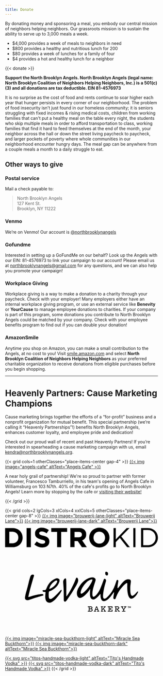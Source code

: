 ```yaml
---
title: Donate
---
```


By donating money and sponsoring a meal, you embody our central mission of neighbors helping neighbors. Our grassroots mission is to sustain the ability to serve up to 3,000 meals a week. 

* $4,000 provides a week of meals to neighbors in need
* $800 provides a healthy and nutritious lunch for 200
* $80 provides a week of lunches for a family of four
* $4 provides a hot and healthy lunch for a neighbor

{{< donate >}}

**Support the North Brooklyn Angels. North Brooklyn Angels (legal name: North Brooklyn Coalition of Neighbors Helping Neighbors, Inc.) is a 501(c)(3) and all donations are tax deductible. EIN 81-4576973​**

It is no surprise as the cost of food and rents continue to soar higher each year that hunger persists in every corner of our neighborhood. The problem of food insecurity isn't just found in our homeless community; it is seniors struggling with fixed incomes & rising medical costs, children from working families that can't put a healthy meal on the table every night, the students who skip multiple meals in order to afford transportation to class, working families that find it hard to feed themselves at the end of the month, your neighbor across the hall or down the street living paycheck to paycheck, and larger pockets of poverty where whole communities in our neighborhood encounter hungry days. The meal gap can be anywhere from a couple meals a month to a daily struggle to eat.

## Other ways to give
 
### Postal service

Mail a check payable to:

> North Brooklyn Angels  
> 127 Kent St.  
> Brooklyn, NY 11222

### Venmo

We’re on Venmo! Our account is [@northbrooklynangels](https://venmo.com/northbrooklynangels)

### Gofundme

Interested in setting up a GoFundMe on our behalf? Look up the Angels with our EIN: 81-4576973​ to link your campaign to our account! Please email us at [northbrooklynangels@gmail.com](mailto:northbrooklynangels@gmail.com) for any questions, and we can also help you promote your campaign!

### Workplace Giving
Workplace giving is a way to make a donation to a charity through your paycheck. Check with your employer! Many employers either have an internal workplace giving program, or use an external service like **Benevity** or **YourCause** to manage employee donations to charities. If your company is part of this program, some donations you contribute to North Brooklyn Angels could be matched by your company. Check with your employee benefits program to find out if you can double your donation! 
 
### AmazonSmile 
Anytime you shop on Amazon, you can make a small contribution to the Angels, at no cost to you! Visit [smile.amazon.com](https://smile.amazon.com) and select **North Brooklyn Coalition of Neighbors Helping Neighbors** as your preferred charitable organization to receive donations from eligible purchases before you begin shopping.

---

# Heavenly Partners: Cause Marketing Champions

Cause marketing brings together the efforts of a “for-profit” business and a nonprofit organization for mutual benefit. This special partnership (we’re calling it “Heavenly Partnerships”!) benefits North Brooklyn Angels, enhances customer loyalty, and employee pride and dedication!

Check out our proud wall of recent and past Heavenly Partners! If you’re interested in spearheading a cause marketing campaign with us, email [kendra@northbrooklynangels.org](mailto:kendra@northbrooklynangels.org).

{{< grid cols=1 otherClasses="place-items-center gap-4" >}}
<a href="https://www.yourdailymiracle.com/angels-cafe" class="max-w-sm w-60">{{< img image="angels-cafe" altText="Angels Cafe" >}}</a>
<p class="max-w-xl">A near holy grail of partnership! We're so proud to partner with former volunteer, Francesco Tamburriello, in his team's opening of Angels Cafe in Williamsburg on 103 N7th. 40% of the cafe's profits go to North Brooklyn Angels! Learn more by stopping by the cafe or <a href="https://www.yourdailymiracle.com/angels-cafe">visiting their website!</a></p>
{{< /grid >}}

{{< grid cols=2 lgCols=3 xlCols=4 xxlCols=5 otherClasses="place-items-center gap-8" >}}
<a href="https://www.brouwerijlanenyc.com/" class="dark:hidden">{{< img image="brouwerij-lane-light" altText="Brouwerij Lane">}}</a>
<a href="https://www.brouwerijlanenyc.com/" class="hidden dark:block">{{< img image="brouwerij-lane-dark" altText="Brouwerij Lane">}}</a>

<a href="https://distrokid.com/"><svg version="1.0" xmlns="http://www.w3.org/2000/svg" x="0" y="0" viewbox="0 0 128.1 16.5" width="100%" height="auto" xml:space="preserve" class="fill-current" preserveAspectRatio="xMidYMid meet"><title>DistroKid</title><g><path d="M0 .3h6.2c5 0 8.5 3.4 8.5 8 0 4.5-3.4 8-8.5 8H0V.3zm3.5 3.2V13h2.7c3 0 4.9-2 4.9-4.8 0-2.9-2-4.8-4.9-4.8H3.5zM18 .3h3.6v16H18V.3zM24.5 14l2-2.5c1.5 1.1 3 1.9 4.8 1.9 1.5 0 2.3-.6 2.3-1.5 0-1-.5-1.4-3.2-2-3.2-1-5.3-1.8-5.3-5 0-3 2.3-4.9 5.6-4.9 2.3 0 4.3.8 6 2l-1.9 2.7c-1.4-1-2.8-1.5-4.1-1.5s-2.1.6-2.1 1.3c0 1.1.7 1.5 3.4 2.2 3.3.8 5.1 2 5.1 4.8 0 3.2-2.4 5-5.9 5-2.4 0-4.8-.8-6.7-2.6z"/></g><path d="M43.6 3.5h-4.9V.3H52v3.2h-5v12.8h-3.4V3.5zM54.7.3H62c2 0 3.6.5 4.6 1.6A5 5 0 0 1 68 5.6a5 5 0 0 1-3.4 5l3.9 5.7h-4.1l-3.5-5.1h-2.7v5h-3.5V.3zm7 7.7c1.8 0 2.7-.9 2.7-2.2 0-1.6-1-2.3-2.7-2.3h-3.5V8h3.5zM70.5 8.3C70.5 3.7 74 0 79 0c5 0 8.5 3.7 8.5 8.2 0 4.6-3.6 8.3-8.6 8.3-4.9 0-8.4-3.6-8.4-8.2zm13.3 0c0-2.8-2-5-4.9-5-2.8 0-4.8 2.2-4.8 5 0 2.7 2 5 4.9 5s4.8-2.2 4.8-5z"/><g><path d="M91 .3h1.8v9.5l9.1-9.5h2.4l-6.9 7 7.2 9h-2.3l-6.1-7.8-3.4 3.5v4.3h-1.9V.3zM107.5.3h1.8v16h-1.8V.3zM114 .3h5.6c5 0 8.5 3.4 8.5 8 0 4.5-3.5 8-8.5 8H114V.3zm1.8 1.6v12.7h3.8c4 0 6.6-2.7 6.6-6.3 0-3.6-2.6-6.4-6.6-6.4h-3.8z"/></g></svg></a>

<a href="https://levainbakery.com/"><svg version="1.1" xmlns="http://www.w3.org/2000/svg" x="0" y="0" viewBox="0 0 778.5 404.8" width="100%" height="auto" class="fill-current" xml:space="preserve" enable-background="new 0 0 778.5 404.8" preserveAspectRatio="xMidYMid meet"><title>Levain Bakery</title><path d="M430.1 300.2h5.1c4.8 0 6.8-1.6 6.8-4.3 0-2.7-2.1-4.3-6.8-4.3h-5.1v8.6zm10.8-15.8c0-2.4-1.9-3.8-6.2-3.8h-4.6v7.7h4.6c4.3 0 6.2-1.4 6.2-3.9m5 11.5c0 5.1-3.6 7.7-10.6 7.7h-13.9v-3.4h3.6l1.4-1.4v-16.7l-1.4-1.4h-3.6v-3.4h13.4c6.5 0 9.9 2.5 9.9 7.2 0 2.5-1.5 4.6-4.5 5.3 3.1.2 5.7 3.2 5.7 6.1m20.1-14.8 3.8 10.4h-7.6l3.8-10.4zm-2-3.8-8.7 23h-2.9v3.4h11v-3.4h-2.6l-1.4-1.2 1.5-4.3h10l1.6 4.3-1.4 1.2h-2.6v3.4h11.3v-3.4H477l-8.7-23H464zm48.6 0v3.4h-2.5l-7.5 7.6 8.7 12h2.5v3.4h-11.3v-3.4h2.2l1.3-1.2-6.1-8.2-4.9 4.9v3l1.4 1.4h2.3v3.4H488v-3.4h2.3l1.4-1.4v-16.7l-1.4-1.4H488v-3.4h10.9v3.4h-2.3l-1.4 1.4v9.6l9.7-9.8-1.4-1.2h-1.4v-3.4h10.5zm34.3 0v9.8h-3.5v-5l-1.4-1.4h-10.3v8h3.8l1.4-1.4v-2.8h3V296h-3v-2.8l-1.4-1.4h-3.8v8.5h10.5l1.4-1.4V294h3.5v9.6H523v-3.4h3.6l1.4-1.4v-16.7l-1.4-1.4H523v-3.4h23.9zm18.9 11.5h5c4.8 0 6.7-1.5 6.7-4.1 0-2.6-1.9-4.1-6.7-4.1h-5v8.2zm-7.1 14.8v-3.4h2.1l1.4-1.4v-16.7l-1.4-1.4h-2.1v-3.4h12.2c7 0 10.5 2.6 10.5 7.4 0 4.2-2.5 6.6-7.6 7.3l6.5 8.1h4.1v3.5h-8.8v-3.4l-6.2-8.1h-3.5v6.7l1.4 1.4h3.1v3.4h-11.7zm59.2-26.3v3.4H615l-8.9 13.5v4.7l1.4 1.4h5.3v3.4h-17.4v-3.4h5.3l1.4-1.4v-4.7l-8.9-13.5h-2.9v-3.4h12.1v3.4h-2.6l-1.4 1.2 5.8 9.4 5.8-9.4-1.3-1.2H606v-3.4h11.9zm-382.7-20.5a79.7 79.7 0 0 0 25.7-20.8c6.6-7.6 14.6-17.5 19.9-25 1.9-2.7 5.7-9.3 6.4-11.2.7-1.9 1.7-4.9-.2-6.2-1.5-1.1-3.6 1-4.9 2.5A384.9 384.9 0 0 1 254 225a95.8 95.8 0 0 1-15.7 12.4c-4 2.4-7.6 2.9-10.4 1.8-3.2-1.3-4.5-4.9-5.2-9.1-1.1-6.8-.3-22.1.2-25 .5-2.9 1.9-4.6 4.4-5.2 3-.7 7.2-2.3 9.7-3.6 5.2-2.8 9.9-5.7 15.6-10.4a66.8 66.8 0 0 0 23.4-32.5c1.5-4.4 2.4-11.3-.6-14.3a17 17 0 0 0-4.9-3.3c-4.2-1.8-10.6-.7-14.5.9a78.6 78.6 0 0 0-26.3 17.8c-4 4-8.6 10.6-12 16.6-3.8 6.7-7.4 16.5-9.3 19.5-1.7 2.7-3.5 3.7-7.2 4.2-4.1.5-4.3.3-7.8.7-.7.1-1.3.2-1.9.6-1.3 1-.8 3.3.4 5 1 1.5 2.7 1.9 4.5 2.4 2.1.5 4.7.6 6.9.6 2.8 0 2.9.7 2.6 3.3a157 157 0 0 0-1.4 24.1c.4 6.9 1.9 13.8 4.6 17.9 2 3.1 5.7 6.6 9.5 7.9a23 23 0 0 0 16.6-.5zm-9.8-70.6a55.3 55.3 0 0 1 12.7-23.7c3.1-3.6 10.9-10.3 14.8-13 2.9-2 5.6-3.7 8.3-3.7 1.7 0 3.4.6 4.2 2.4.8 1.7-.1 3.8-.5 5.1-2.7 7.8-7.9 13.2-13.9 19.6a73.8 73.8 0 0 1-23.1 15.3c-1.7.7-2.8.1-2.5-2zm144.8-30.7c-2.2 5.1-5.4 12-8.3 17.1a804 804 0 0 1-47.7 73.9c-2.6 3.2-5.4 6.8-8.6 6.8a7 7 0 0 1-4.3-1.4c-2.4-2.2-2.5-6-2.4-12.1.1-17.7-.3-36.5-.7-48.6-.3-10.9-1.1-20.3-1.9-29.1-.4-4.3-1-10.1 0-13.8.7-2.8 2.6-6.4 4.8-9.2 1.8-2.2 4-3.8 5.9-3.8 2.4 0 3.2.9 3.8 4.5.7 4.1.9 13.1 1 17 .2 7.3.3 19.6.2 27.1-.2 12.1-.2 26.7.1 41.2 0 .9 1.2 1.2 1.7.5 9.9-13.6 22.4-35 31.1-53.5 4.8-10.1 8.4-17.1 12.3-27.4 1.6-4.1 3-8 4.6-10.8 1.5-2.7 3.6-3.8 7.1-.4 1.6 1.6 2.9 5.4 3.3 8.3.6 4.8-.2 9.3-2 13.7zm-180.3 67.7c-3.6 1-20.4 5.6-34.7 10.2-5.6 1.8-28.3 9.8-35.3 11.8-3.6 1-7.6.9-10.3.2-3.4-.8-6.1-3.3-7.3-5.6-1.8-3.7-.9-8.5-.3-12.1 2.1-13.4 5.6-23.6 9.3-37.2 3.2-11.8 6.5-24.3 9-35.2 2.5-10.7 7.4-27.2 9.5-32.1a11.9 11.9 0 0 1 13.9-7.1c3.1.8 4.5 2.7 3.3 6.9-1.6 5.3-3.8 11.6-5 15.9-4 14.5-7.9 26.9-12.8 45.1-2.6 9.6-8.4 32.7-10.8 44.7-.2.8.6 1.5 1.3 1.2 5.8-1.8 20.3-6.6 29.3-8.7 9.3-2.1 17.1-3.8 24.3-4.9 4.3-.6 11.9-1.6 16.2-1.5 1.6 0 3.4.2 4.6 1.7.4.5 1 1.7 1.1 2.4.6 2.9-1.7 3.4-5.3 4.3zm482.6-19.6c-1.9 2.2-4.4 5.3-8.6 9.6a46.7 46.7 0 0 1-11.8 9.3c-4.1 2-7 .9-9-1.5-4.9-6.1-5.6-23.5-5.4-38.6.1-7.2 1.1-14.1 2.7-26.6 1.5-11.7-1.1-15.8-13-16.1-13.9-.3-23.9 10.6-31.6 19.5-3.5 4.1-7.1 9-10.3 12.9l-8.1 10.2c-.9 1.2-2 2.9-3 2.7-1.1-.3-1.5-1.9-1.5-4-.2-3.9.9-13.4 2-19.6.6-3.8.9-6.2 1.5-8.9.4-1.7.9-4.8.1-6.4-.7-1.4-1.9-2.7-3-3-2.8-.9-4.8.7-5.6 3.3-1.9 5.9-4.9 14.3-7.1 20.4a162.3 162.3 0 0 1-15.7 33.4c-8 12.5-20.1 26.3-27.6 32.6-4.4 3.6-9.6 6.9-13.6 5.1-4.1-1.8-4.7-7.3-4.9-12.3-.2-4.8 1.5-20.2 3.9-32.9 2.6-13.6 7-29 10.8-42.3.7-2.4.9-5.5-.2-8.2a9 9 0 0 0-3.6-4.2c-4.7-2.9-6.8 1.4-7.9 4.8a802.6 802.6 0 0 1-17.2 44.4c-6.1 14.8-17 29.2-24.3 35.5-2.8 2.5-6 5.1-8.6 5.5a5 5 0 0 1-4.8-1.7c-1.1-1.3-1.8-3.3-2.2-6.6-.6-5.2-.5-16.2 2.4-28.7 3.7-16 10.1-33.8 13-43.8 1.8-6.3 1.4-11.9-7.2-15.9-4.6-2.1-12.7-1.5-18.4-.3a88 88 0 0 0-28.6 13.9 108 108 0 0 0-28.7 32.3 74 74 0 0 0-9.7 19.5 44.6 44.6 0 0 0-.3 25.7c1 3.1 3.7 7.4 7.1 9.6 4.2 2.7 8.7 2.7 12.5 1.5a70.4 70.4 0 0 0 19.4-12.5 123.8 123.8 0 0 0 22.6-25.8l3.5-5.4c.5-.7 1.2-.5 1.1.4l-.6 6.5c-.5 6.5-1 17.5-.2 25.1.6 5.4 1.7 11.2 5.6 15.4a16 16 0 0 0 8.6 4.7c7.4 1.3 14.2-4.4 19.2-8.2 6.2-4.7 12.6-12.3 18-18.8.9-1.1 1.9-.4 1.9.8 0 5.4.1 11.5.9 16 1.1 6.1 4.4 14.4 9.8 17.2 7.8 4 16.2.5 25.5-6.4 4.9-3.6 12.6-11.8 16.2-16.5 5.4-7.1 10.7-13.8 13.5-18 .9-1.4 1.7-2.5 2.5-2.3 1 .3.8 1.2.4 3.6-.8 5.7-2.7 15-3.3 23.5-.2 2.8-.1 5.3 2.8 6.7 1.1.5 2.7 1 4 1 1.8.1 3.3-.9 4.3-3 1.3-2.7 2.4-6.4 3.5-8.9 3.7-9 5.3-13.1 10.1-21.5 4.7-8.3 10.2-16.1 16.3-23.4 7.6-9.3 13.6-16.4 23.6-23.4 1.8-1.3 4.1-2 5.2-1.4 1.1.6 1.1 2.6 1.1 4.8-.3 7.7-.3 16.2-.1 23.7.5 14.9 2.6 26.6 5.4 34.7 2 5.7 6.8 14.9 13.5 15.8 5.8.8 10.8-1.4 17.5-7a65 65 0 0 0 12.4-14.5 104 104 0 0 0 5.4-10c1.1-2.5 1.3-4.3-.1-4.8-1.3-.4-2.3-.1-4 1.8m-245.3-26.7c-9.4 13.5-27.8 32.7-36.2 35.5-2 .7-3.9.7-5-.6-1.2-1.5-1.5-4.4-.8-8.3a72.4 72.4 0 0 1 12.7-27.9c4.2-6 11.3-15.7 19.1-22.6 6.8-6 14.8-9.8 21.2-12.1 3.2-1.1 4.9-1.1 5.7-.4 1.6 1.5 1 2.9 0 6.1-1.9 6.6-8.8 19.1-16.7 30.3m86.9-57.9c-3.4-2.4-4.2-7.1-3.8-11.5.3-3.5.9-6.7 5.3-6.1 4.8.7 7.9 2.2 8.9 9 .8 5.2-1.4 10.6-6.4 10a12 12 0 0 1-4-1.4zm112.8 166.6v-6.8h-2.3v-1.5h6.3v1.5h-2.3v6.8h-1.7zm8.8-2-1.3-2.2-.6-1.3h-.1l.1 1.4v4h-1.7v-8.2h1.8l1.7 3.1.5 1.1h.1l.5-1.1 1.7-3.1h1.8v8.2h-1.7v-4l.1-1.4h-.1l-.6 1.3-1.3 2.2h-.9z"/></svg></a>

<a href="https://www.yourdailymiracle.com/" class="dark:hidden">{{< img image="miracle-sea-buckthorn-light" altText="Miracle Sea Buckthorn">}}</a>
<a href="https://www.yourdailymiracle.com/" class="hidden dark:block">{{< img image="miracle-sea-buckthorn-dark" altText="Miracle Sea Buckthorn">}}</a>

<a href="https://www.titosvodka.com/" class="dark:hidden">{{< svg src="titos-handmade-vodka-light" altText="Tito's Handmade Vodka" >}}</a>
<a href="https://www.titosvodka.com/" class="hidden dark:block">{{< svg src="titos-handmade-vodka-dark" altText="Tito's Handmade Vodka" >}}</a>
{{< /grid >}}
